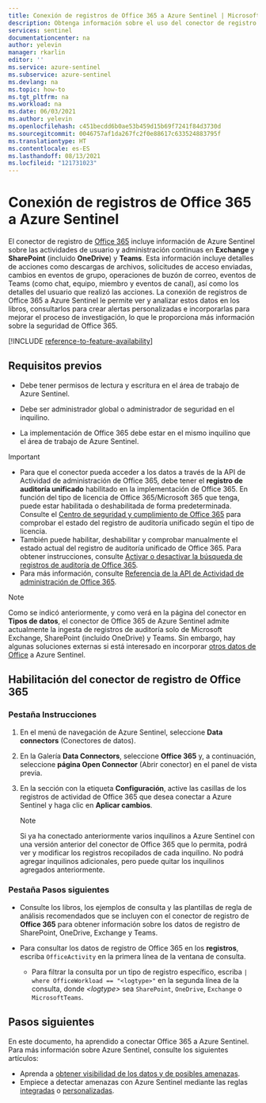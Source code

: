 ```yaml
---
title: Conexión de registros de Office 365 a Azure Sentinel | Microsoft Docs
description: Obtenga información sobre el uso del conector de registro de Office 365 para incluir información sobre las actividades actuales de los usuarios y del administrador en Exchange, Teams y SharePoint (incluido OneDrive).
services: sentinel
documentationcenter: na
author: yelevin
manager: rkarlin
editor: ''
ms.service: azure-sentinel
ms.subservice: azure-sentinel
ms.devlang: na
ms.topic: how-to
ms.tgt_pltfrm: na
ms.workload: na
ms.date: 06/03/2021
ms.author: yelevin
ms.openlocfilehash: c451becdd6b0ae53b459d15b69f7241f84d3730d
ms.sourcegitcommit: 0046757af1da267fc2f0e88617c633524883795f
ms.translationtype: HT
ms.contentlocale: es-ES
ms.lasthandoff: 08/13/2021
ms.locfileid: "121731023"
---
```

# <a name="connect-office-365-logs-to-azure-sentinel"></a>Conexión de registros de Office 365 a Azure Sentinel

El conector de registro de [Office 365](/office/) incluye información de Azure Sentinel sobre las actividades de usuario y administración continuas en **Exchange** y **SharePoint** (incluido **OneDrive**) y **Teams**. Esta información incluye detalles de acciones como descargas de archivos, solicitudes de acceso enviadas, cambios en eventos de grupo, operaciones de buzón de correo, eventos de Teams (como chat, equipo, miembro y eventos de canal), así como los detalles del usuario que realizó las acciones. La conexión de registros de Office 365 a Azure Sentinel le permite ver y analizar estos datos en los libros, consultarlos para crear alertas personalizadas e incorporarlas para mejorar el proceso de investigación, lo que le proporciona más información sobre la seguridad de Office 365.

[!INCLUDE [reference-to-feature-availability](includes/reference-to-feature-availability.md)]

## <a name="prerequisites"></a>Requisitos previos

- Debe tener permisos de lectura y escritura en el área de trabajo de Azure Sentinel.

- Debe ser administrador global o administrador de seguridad en el inquilino.

- La implementación de Office 365 debe estar en el mismo inquilino que el área de trabajo de Azure Sentinel.

> [!IMPORTANT]
> - Para que el conector pueda acceder a los datos a través de la API de Actividad de administración de Office 365, debe tener el **registro de auditoría unificado** habilitado en la implementación de Office 365. En función del tipo de licencia de Office 365/Microsoft 365 que tenga, puede estar habilitada o deshabilitada de forma predeterminada. Consulte el [Centro de seguridad y cumplimiento de Office 365](/office365/servicedescriptions/office-365-platform-service-description/office-365-securitycompliance-center) para comprobar el estado del registro de auditoría unificado según el tipo de licencia.
> - También puede habilitar, deshabilitar y comprobar manualmente el estado actual del registro de auditoría unificado de Office 365. Para obtener instrucciones, consulte [Activar o desactivar la búsqueda de registros de auditoría de Office 365](/office365/securitycompliance/turn-audit-log-search-on-or-off).
> - Para más información, consulte [Referencia de la API de Actividad de administración de Office 365](/office/office-365-management-api/office-365-management-activity-api-reference).


   > [!NOTE]
   > Como se indicó anteriormente, y como verá en la página del conector en **Tipos de datos**, el conector de Office 365 de Azure Sentinel admite actualmente la ingesta de registros de auditoría solo de Microsoft Exchange, SharePoint (incluido OneDrive) y Teams. Sin embargo, hay algunas soluciones externas si está interesado en incorporar [otros datos de Office](https://techcommunity.microsoft.com/t5/azure-sentinel/ingesting-office-365-alerts-with-graph-security-api/ba-p/984888) a Azure Sentinel. 

## <a name="enable-the-office-365-log-connector"></a>Habilitación del conector de registro de Office 365

### <a name="instructions-tab"></a>Pestaña Instrucciones

1. En el menú de navegación de Azure Sentinel, seleccione **Data connectors** (Conectores de datos).

1. En la Galería **Data Connectors**, seleccione **Office 365** y, a continuación, seleccione **página Open Connector** (Abrir conector) en el panel de vista previa.

1. En la sección con la etiqueta **Configuración**, active las casillas de los registros de actividad de Office 365 que desea conectar a Azure Sentinel y haga clic en **Aplicar cambios**. 

   > [!NOTE]
   > Si ya ha conectado anteriormente varios inquilinos a Azure Sentinel con una versión anterior del conector de Office 365 que lo permita, podrá ver y modificar los registros recopilados de cada inquilino. No podrá agregar inquilinos adicionales, pero puede quitar los inquilinos agregados anteriormente.

### <a name="next-steps-tab"></a>Pestaña Pasos siguientes

- Consulte los libros, los ejemplos de consulta y las plantillas de regla de análisis recomendados que se incluyen con el conector de registro de **Office 365** para obtener información sobre los datos de registro de SharePoint, OneDrive, Exchange y Teams.

- Para consultar los datos de registro de Office 365 en los **registros**, escriba `OfficeActivity` en la primera línea de la ventana de consulta.
   - Para filtrar la consulta por un tipo de registro específico, escriba `| where OfficeWorkload == "<logtype>"` en la segunda línea de la consulta, donde *\<logtype\>* sea `SharePoint`, `OneDrive`, `Exchange` o `MicrosoftTeams`.

## <a name="next-steps"></a>Pasos siguientes
En este documento, ha aprendido a conectar Office 365 a Azure Sentinel. Para más información sobre Azure Sentinel, consulte los siguientes artículos:
- Aprenda a [obtener visibilidad de los datos y de posibles amenazas](get-visibility.md).
- Empiece a detectar amenazas con Azure Sentinel mediante las reglas [integradas](detect-threats-built-in.md) o [personalizadas](detect-threats-custom.md).